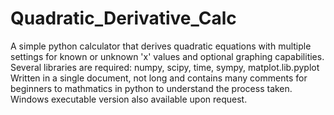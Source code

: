 # Quadratic_Derivative_Calc
A simple python calculator that derives quadratic equations with multiple settings for known or unknown 'x' values and optional graphing capabilities.
Several libraries are required: numpy, scipy, time, sympy, matplot.lib.pyplot
Written in a single document, not long and contains many comments for beginners to mathmatics in python to understand the process taken.
Windows executable version also available upon request.
